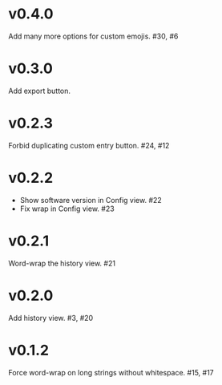 # v0.4.0

Add many more options for custom emojis. #30, #6

# v0.3.0

Add export button.

# v0.2.3

Forbid duplicating custom entry button. #24, #12

# v0.2.2

- Show software version in Config view. #22
- Fix wrap in Config view. #23

# v0.2.1

Word-wrap the history view. #21

# v0.2.0

Add history view. #3, #20

# v0.1.2

Force word-wrap on long strings without whitespace. #15, #17
